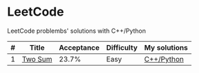 # LeetCode
LeetCode problembs' solutions with C++/Python
 	
| # | Title | Acceptance | Difficulty | My solutions |
|---|-------|------------|------------|-------------|
| 1 | [Two Sum](https://leetcode.com/problems/two-sum/) | 23.7%  | Easy | [C++/Python](https://github.com/flyi/LeetCode/blob/master/Algorithms/1.Two%20Sum.md) |

